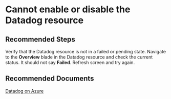 <properties
  pagetitle="Cannot enable or disable the Datadog resource "
  description=""
  service=""
  resource=""
  ms.author="rashmia"
  selfhelptype="Generic"
  supporttopicids="32755771"
  productpesids="17363"
  cloudenvironments="public, fairfax, mooncake, blackforest, ussec, usnat"
  disableclouds=""
  articleid="6950188c-39aa-4917-b010-fa08f2078cea"
  ownershipid="PartnerSolutions_Confluent" />
# Cannot enable or disable the Datadog resource 

## **Recommended Steps**

Verify that the Datadog resource is not in a failed or pending state. Navigate to the **Overview** blade in the Datadog resource and check the current status. It should not say **Failed**. Refresh screen and try again. 


## **Recommended Documents**

[Datadog on Azure](https://docs.microsoft.com/azure/partner-solutions/datadog/overview)
